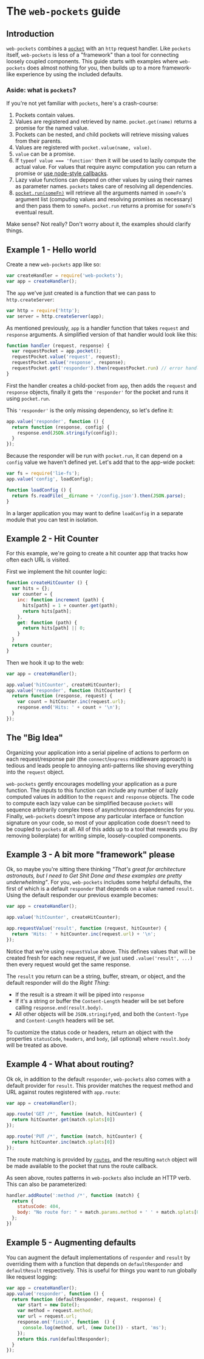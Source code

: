 # The `web-pockets` guide

## Introduction

`web-pockets` combines a [`pocket`][pockets] with an `http` request handler.  Like `pockets` itself, `web-pockets` is less of a "framework" than a tool for connecting loosely coupled components. This guide starts with examples where `web-pockets` does almost nothing for you, then builds up to a more framework-like experience by using the included defaults. 

### Aside: what is `pockets`?

If you're not yet familiar with `pockets`, here's a crash-course:

 1. Pockets contain values.
 2. Values are registered and retrieved by name. `pocket.get(name)` returns a promise for the named value.
 3. Pockets can be nested, and child pockets will retrieve missing values from their parents.
 4. Values are registered with `pocket.value(name, value)`.
 5. `value` can be a promise.
 6. If `typeof value === 'function'` then it will be used to lazily compute the actual value. For values that require async computation you can return a promise or [use node-style callbacks][node-style].
 7. Lazy value functions can depend on other values by using their names as parameter names. `pockets` takes care of resolving all dependencies. 
 8. [`pocket.run(someFn)`][pocket-run] will retrieve all the arguments named in `someFn`'s argument list (computing values and resolving promises as necessary) and then pass them to `someFn`. `pocket.run` returns a promise for `someFn`'s eventual result.

Make sense? Not really? Don't worry about it, the examples should clarify things.

[node-style]: https://github.com/grncdr/js-pockets#using-node-style-callback-functions
[pocket-run]: https://github.com/grncdr/js-pockets#getting-a-result-immediately

## Example 1 - Hello world

Create a new `web-pockets` app like so:

```javascript
var createHandler = require('web-pockets');
var app = createHandler();
```

The `app` we've just created is a function that we can pass to `http.createServer`:

```javascript
var http = require('http');
var server = http.createServer(app);
```

As mentioned previously, `app` is a handler function that takes `request` and `response` arguments. A simplified version of that handler would look like this:

```javascript
function handler (request, response) {
  var requestPocket = app.pocket();
  requestPocket.value('request', request);
  requestPocket.value('response', response);
  requestPocket.get('responder').then(requestPocket.run) // error handling elided
}
```

First the handler creates a child-pocket from `app`, then adds the `request` and `response` objects, finally it gets the `'responder'` for the pocket and runs it using `pocket.run`.

This `'responder'` is the only missing dependency, so let's define it:

```javascript
app.value('responder', function () {
  return function (response, config) {
    response.end(JSON.stringify(config));
  }
});
```

Because the responder will be run with `pocket.run`, it can depend on a `config` value we haven't defined yet. Let's add that to the app-wide pocket:

```javascript
var fs = require('lie-fs');
app.value('config', loadConfig);

function loadConfig () {
  return fs.readFile(__dirname + '/config.json').then(JSON.parse);
}
```

In a larger application you may want to define `loadConfig` in a separate module that you can test in isolation.

## Example 2 - Hit Counter

For this example, we're going to create a hit counter app that tracks how often each URL is visited.

First we implement the hit counter logic:

```javascript
function createHitCounter () {
  var hits = {};
  var counter = {
    inc: function increment (path) {
      hits[path] = 1 + counter.get(path);
      return hits[path];
    },
    get: function (path) {
      return hits[path] || 0;
    }
  }
  return counter;
}
```

Then we hook it up to the web:

```javascript
var app = createHandler();

app.value('hitCounter', createHitCounter);
app.value('responder', function (hitCounter) {
  return function (response, request) {
    var count = hitCounter.inc(request.url);
    response.end('Hits: ' + count + '\n');
  }
});
```

## The "Big Idea"

Organizing your application into a serial pipeline of actions to perform on each request/response pair (the `connect`/`express` middleware approach) is tedious and leads people to annoying anti-patterns like shoving everything into the `request` object.

`web-pockets` gently encourages modelling your application as a pure function. The inputs to this function can include any number of lazily computed values in addition to the `request` and `response` objects. The code to compute each lazy value can be simplified because `pockets` will sequence arbitrarily complex trees of asynchronous dependencies for you. Finally, `web-pockets` doesn't impose any particular interface or function signature on your code, so most of your application code doesn't need to be coupled to `pockets` at all. All of this adds up to a tool that rewards you (by removing boilerplate) for writing simple, loosely-coupled components.

## Example 3 - A bit more "framework" please

Ok, so maybe you're sitting there thinking _"That's great for architecture astronauts, but I need to Get Shit Done and these examples are pretty underwhelming"_. For you, `web-pockets` includes some helpful defaults, the first of which is a default `responder` that depends on a value named `result`. Using the default responder our previous example becomes:

```javascript
var app = createHandler();

app.value('hitCounter', createHitCounter);

app.requestValue('result', function (request, hitCounter) {
  return 'Hits: ' + hitCounter.inc(request.url) + '\n';
});
```

Notice that we're using `requestValue` above. This defines values that will be created fresh for each new request, if we just used `.value('result', ...)` then every request would get the same response.

The `result` you return can be a string, buffer, stream, or object, and the default responder will do the _Right Thing_:

 - If the result is a stream it will be piped into `response`
 - If it's a string or buffer the `Content-Length` header will be set before calling `response.end(result.body)`.
 - All other objects will be `JSON.stringify`ed, and both the `Content-Type` and `Content-Length` headers will be set.

To customize the status code or headers, return an object with the properties `statusCode`, `headers`, and `body`, (all optional) where `result.body` will be treated as above.

## Example 4 - What about routing?

Ok ok, in addition to the default `responder`, `web-pockets` also comes with a default provider for `result`. This provider matches the request method and URL against routes registered with `app.route`:

```javascript
var app = createHandler();

app.route('GET /*', function (match, hitCounter) {
  return hitCounter.get(match.splats[0])
});

app.route('PUT /*', function (match, hitCounter) {
  return hitCounter.inc(match.splats[0])
});
```

The route matching is provided by [`routes`][routes], and the resulting `match` object will be made available to the pocket that runs the route callback.

As seen above, routes patterns in `web-pockets` also include an HTTP verb. This can also be parameterized:

```javascript
handler.addRoute(':method /*', function (match) {
  return {
    statusCode: 404,
    body: "No route for: " + match.params.method + ' ' + match.splats[0]
  };
})
```

[routes]: https://github.com/aaronblohowiak/routes.js

## Example 5 - Augmenting defaults

You can augment the default implementations of `responder` and `result` by overriding them with a function that depends on `defaultResponder` and `defaultResult` respectively. This is useful for things you want to run globally like request logging:

```javascript
var app = createHandler();
app.value('responder', function () {
  return function (defaultResponder, request, response) {
    var start = new Date();
    var method = request.method;
    var url = request.url;
    response.on('finish', function  () {
      console.log(method, url, (new Date()) - start, 'ms');
    });
    return this.run(defaultResponder);
  }
});
```

[pockets]: https://github.com/grncdr/js-pockets
